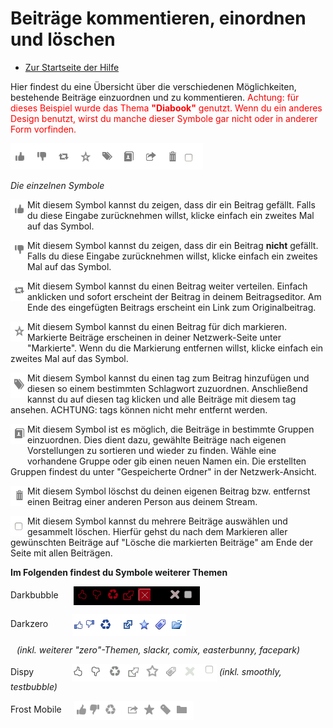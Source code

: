 Beiträge kommentieren, einordnen und löschen
==========================================================

* [Zur Startseite der Hilfe](help)

Hier findest du eine Übersicht über die verschiedenen Möglichkeiten, bestehende Beiträge einzuordnen und zu kommentieren. <span style="color: red;">Achtung: für dieses Beispiel wurde das Thema <b>"Diabook"</b> genutzt. Wenn du ein anderes Design benutzt, wirst du manche dieser Symbole gar nicht oder in anderer Form vorfinden.
</span>

<img src="doc/img/diabook.png" width="308" height="42" alt="diabook" >

<i>Die einzelnen Symbole</i>

<img src="doc/img/post_thumbs_up.png" width="27" height="32" alt="post_thumbs_up.png" align="left" style="padding-bottom: 10px;"> Mit diesem Symbol kannst du zeigen, dass dir ein Beitrag gefällt. Falls du diese Eingabe zurücknehmen willst, klicke einfach ein zweites Mal auf das Symbol.
<p style="clear:both;"></p>

<img src="doc/img/post_thumbs_down.png" width="27" height="32" alt="post_thumbs_down.png" align="left" style="padding-bottom: 10px;">  Mit diesem Symbol kannst du zeigen, dass dir ein Beitrag <b>nicht</b> gefällt. Falls du diese Eingabe zurücknehmen willst, klicke einfach ein zweites Mal auf das Symbol.
<p style="clear:both;"></p>

<img src="doc/img/post_share.png" width="27" height="32" alt="post_share.png" align="left" style="padding-bottom: 10px;"> Mit diesem Symbol kannst du einen Beitrag weiter verteilen. Einfach anklicken und sofort erscheint der Beitrag in deinem Beitragseditor. Am Ende des eingefügten Beitrags erscheint ein Link zum Originalbeitrag.
<p style="clear:both;"></p>

<img src="doc/img/post_mark.png" width="27" height="32" alt="post_mark.png" align="left" style="padding-bottom: 10px;"> Mit diesem Symbol kannst du einen Beitrag für dich markieren. Markierte Beiträge erscheinen in deiner Netzwerk-Seite unter "Markierte". Wenn du die Markierung entfernen willst, klicke einfach ein zweites Mal auf das Symbol.
<p style="clear:both;"></p>

<img src="doc/img/post_tag.png" width="27" height="41" alt="post_tag.png" align="left" style="padding-bottom: 10px;"> Mit diesem Symbol kannst du einen tag zum Beitrag hinzufügen und diesen so einem bestimmten Schlagwort zuzuordnen. Anschließend kannst du auf diesen tag klicken und alle Beiträge mit diesem tag ansehen. ACHTUNG: tags können nicht mehr entfernt werden.
<p style="clear:both;"></p>

<img src="doc/img/post_categorize.png" width="27" height="32" alt="post_categorize.png" align="left" style="padding-bottom: 20px;"> Mit diesem Symbol ist es möglich, die Beiträge in bestimmte Gruppen einzuordnen. Dies dient dazu, gewählte Beiträge nach eigenen Vorstellungen zu sortieren und wieder zu finden. Wähle eine vorhandene Gruppe oder gib einen neuen Namen ein. Die erstellten Gruppen findest du unter "Gespeicherte Ordner" in der Netzwerk-Ansicht.
<p style="clear:both;"></p>

<img src="doc/img/post_delete.png" width="27" height="32" alt="post_delete.png" align="left"> Mit diesem Symbol löschst du deinen eigenen Beitrag bzw. entfernst einen Beitrag einer anderen Person aus deinem Stream.
<P style="clear: both;"></p>

<img src="doc/img/post_choose.png" width="27" height="32" alt="post_choose.png" align="left"> Mit diesem Symbol kannst du mehrere Beiträge auswählen und gesammelt löschen. Hierfür gehst du nach dem Markieren aller gewünschten Beiträge auf "Lösche die markierten Beiträge" am Ende der Seite mit allen Beiträgen.
<P style="clear: both;"></p>

**Im Folgenden findest du Symbole weiterer Themen**

Darkbubble  <img src="doc/img/darkbubble.png" alt="darkbubble.png" style="padding-left: 20px; vertical-align:middle;">

Darkzero  <img src="doc/img/darkzero.png" alt="darkzero.png" style="padding-left: 35px; vertical-align:middle;">

<span style="padding-left: 10px; font-style:italic;">(inkl. weiterer "zero"-Themen, slackr, comix, easterbunny, facepark)</span>

Dispy  <img src="doc/img/dispy.png" alt="dispy.png" style="padding-left: 57px; vertical-align:middle;"> <i>(inkl. smoothly, testbubble)</i>

Frost Mobile  <img src="doc/img/frost.png" alt="frost.png" style="padding-left: 16px; vertical-align:middle;">
